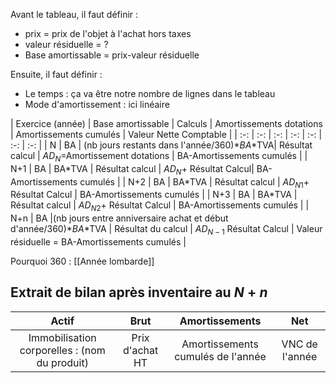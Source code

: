 Avant le tableau, il faut définir :
- prix = prix de l'objet à l'achat hors taxes
- valeur résiduelle = ?
- Base amortissable = prix-valeur résiduelle

Ensuite, il faut définir :
- Le temps : ça va être notre nombre de lignes dans le tableau
- Mode d'amortissement : ici linéaire

| Exercice (année) | Base amortissable | Calculs | Amortissements dotations | Amortissements cumulés | Valeur Nette Comptable |
| :-: | :-: | :-: | :-: | :-: | :-: | :-: |
| N | BA | (nb jours restants dans l'année/360)$*BA*$TVA| Résultat calcul | $AD_N=$Amortissement dotations | BA-Amortissements cumulés |
| N+1 | BA | BA$*$TVA | Résultat calcul | $AD_{N}+$ Résultat Calcul| BA-Amortissements cumulés |
| N+2 | BA | BA$*$TVA | Résultat calcul | $AD_{N1}+$ Résultat Calcul | BA-Amortissements cumulés |
| N+3 | BA | BA$*$TVA | Résultat calcul | $AD_{N2}+$ Résultat Calcul | BA-Amortissements cumulés |
| N+n | BA |(nb jours entre anniversaire achat et début d'année/360)$*BA*$TVA | Résultat du calcul | $AD_{N-1}$ Résultat Calcul | Valeur résiduelle = BA-Amortissements cumulés |

Pourquoi 360 : [[Année lombarde]]
## Extrait de bilan après inventaire au $N+n$
| Actif | Brut | Amortissements | Net |
| :-: | :-: | :-: | :-: |
| Immobilisation corporelles : (nom du produit) | Prix d'achat HT | Amortissements cumulés de l'année | VNC de l'année |
